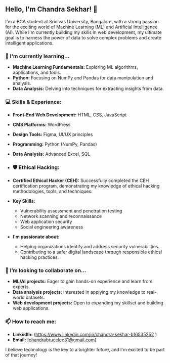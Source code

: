 ## Hello, I'm Chandra Sekhar! 👋

I'm a BCA student at Srinivas University, Bangalore, with a strong passion for the exciting world of Machine Learning (ML) and Artificial Intelligence (AI). While I'm currently building my skills in web development, my ultimate goal is to harness the power of data to solve complex problems and create intelligent applications.

### 🌱 I'm currently learning...

* **Machine Learning Fundamentals:** Exploring ML algorithms, applications, and tools.
* **Python:** Focusing on NumPy and Pandas for data manipulation and analysis.
* **Data Analysis:** Delving into techniques for extracting insights from data.

### 💻 Skills & Experience:

* **Front-End Web Development:** HTML, CSS, JavaScript
* **CMS Platforms:** WordPress
* **Design Tools:** Figma, UI/UX principles
* **Programming:** Python (NumPy, Pandas)
* **Data Analysis:** Advanced Excel, SQL

* ### 🛡️ Ethical Hacking:

* **Certified Ethical Hacker (CEH):** Successfully completed the CEH certification program, demonstrating my knowledge of ethical hacking methodologies, tools, and techniques.
* **Key Skills:** 
    * Vulnerability assessment and penetration testing
    * Network scanning and reconnaissance
    * Web application security
    * Social engineering awareness
* **I'm passionate about:**
    * Helping organizations identify and address security vulnerabilities.
    * Contributing to a safer digital landscape through responsible ethical hacking practices.


### 🔭 I’m looking to collaborate on...

* **ML/AI projects:** Eager to gain hands-on experience and learn from experts.
* **Data analysis projects:** Interested in applying my knowledge to real-world datasets.
* **Web development projects:** Open to expanding my skillset and building web applications.

### 📫 How to reach me:

* **LinkedIn:** (https://www.linkedin.com/in/chandra-sekhar-b16535252 )
* **Email:** [chandrabrucelee31@gmail.com]


I believe technology is the key to a brighter future, and I'm excited to be part of that journey!

